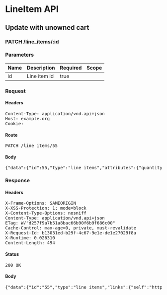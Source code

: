 # LineItem API

## Update with unowned cart

### PATCH /line_items/:id

### Parameters

| Name | Description | Required | Scope |
|------|-------------|----------|-------|
| id | Line item id | true |  |

### Request

#### Headers

<pre>Content-Type: application/vnd.api+json
Host: example.org
Cookie: </pre>

#### Route

<pre>PATCH /line_items/55</pre>

#### Body

<pre>{"data":{"id":55,"type":"line_items","attributes":{"quantity":2}}}</pre>

### Response

#### Headers

<pre>X-Frame-Options: SAMEORIGIN
X-XSS-Protection: 1; mode=block
X-Content-Type-Options: nosniff
Content-Type: application/vnd.api+json
ETag: W/&quot;d257f9a7b51a8bac66b90f6b9f686c00&quot;
Cache-Control: max-age=0, private, must-revalidate
X-Request-Id: b13031ed-b29f-4c67-9e1e-de1e27029f8a
X-Runtime: 0.026310
Content-Length: 494</pre>

#### Status

<pre>200 OK</pre>

#### Body

<pre>{"data":{"id":"55","type":"line_items","links":{"self":"http://example.org/line_items/55"},"attributes":{"cart_id":83,"sale_price":"5.0","list_price":"5.0","quantity":2,"created_at":"2018-05-14T06:13:04.536Z","updated_at":"2018-05-14T06:13:04.543Z","source_id":58,"source_type":"Item","source_sku":"IMASKU","source_name":"An Item","options":{}},"relationships":{"cart":{"links":{"self":"http://example.org/line_items/55/relationships/cart","related":"http://example.org/line_items/55/cart"}}}}}</pre>

